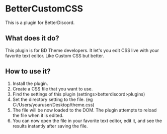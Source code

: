 # BetterCustomCSS
This is a plugin for BetterDiscord.
## What does it do?
This plugin is for BD Theme developers. It let's you edit CSS live with your favorite text editor. Like Custom CSS but better.
## How to use it?
1. Install the plugin.
2. Create a CSS file that you want to use.
3. Find the settings of this plugin (settings>betterdiscord>plugins)
4. Set the directory setting to the file. (eg C:/Users/youruser/Desktop/theme.css)
5. The file will be now loaded to the DOM. The plugin attempts to reload the file when it is edited.
6. You can now open the file in your favorite text editor, edit it, and see the results instantly after saving the file.

